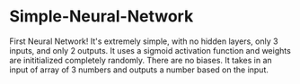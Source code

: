 # Simple-Neural-Network

First Neural Network!  It's extremely simple, with no hidden layers, only 3 inputs, and only 2 outputs.
It uses a sigmoid activation function and weights are inititialized completely randomly.  There are no biases.
It takes in an input of array of 3 numbers and outputs a number based on the input.
